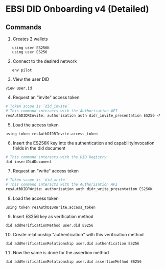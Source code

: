 # EBSI DID Onboarding v4 (Detailed)

## Commands

1. Creates 2 wallets

```
   using user ES256K
   using user ES256
```

2. Connect to the desired network

```
   env pilot
```

3. View the user DID

```
view user.id
```

4. Request an "invite" access token

```sh
# Token scope is `did_invite`
# This command interacts with the Authorisation API
resAuthDIDRInvite: authorisation auth didr_invite_presentation ES256 <VC_TO_ONBOARD>
```

5. Load the access token

```
using token resAuthDIDRInvite.access_token
```

6. Insert the ES256K key into the authentication and capabilityInvocation fields in the did document

```sh
# This command interacts with the DID Registry
did insertDidDocument
```

7. Request an "write" access token

```sh
# Token scope is `did_write`
# This command interacts with the Authorisation API
resAuthDIDRWrite: authorisation auth didr_write_presentation ES256K
```

8. Load the access token

```
using token resAuthDIDRWrite.access_token
```

9. Insert ES256 key as verification method

```
did addVerificationMethod user.did ES256
```

10. Create relationship "authentication" with this verification method

```
did addVerificationRelationship user.did authentication ES256
```

11. Now the same is done for the assertion method

```
did addVerificationRelationship user.did assertionMethod ES256
```
